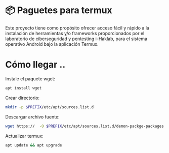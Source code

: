# 📦 Paguetes para termux

Este proyecto tiene como propósito ofrecer acceso fácil y rápido a la instalación
de herramientas y/o frameworks proporcionados por el laboratorio de ciberseguridad 
y pentesting i-Haklab, para el sistema operativo Android bajo la aplicación Termux.


# Cómo llegar ..
Instale el paquete wget:
```bash
apt install wget
```
Crear directorio:

```bash
mkdir -p $PREFIX/etc/apt/sources.list.d
```
Descargar archivo fuente:

```bash
wget https://  -O $PREFIX/etc/apt/sources.list.d/demon-packge-packages.list
```

Actualizar termux:
```bash
apt update && apt upgrade 
```